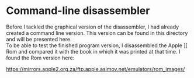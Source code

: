 # Command-line disassembler
Before I tackled the graphical version of the disassembler, I had already created a command line version. This version can be found in this directory and will be presented here.<br/>
To be able to test the finished program version, I disassembled the Apple ][ Rom and compared it with the book in which it was printed at that time. I found the Rom version here:

https://mirrors.apple2.org.za/ftp.apple.asimov.net/emulators/rom_images/
